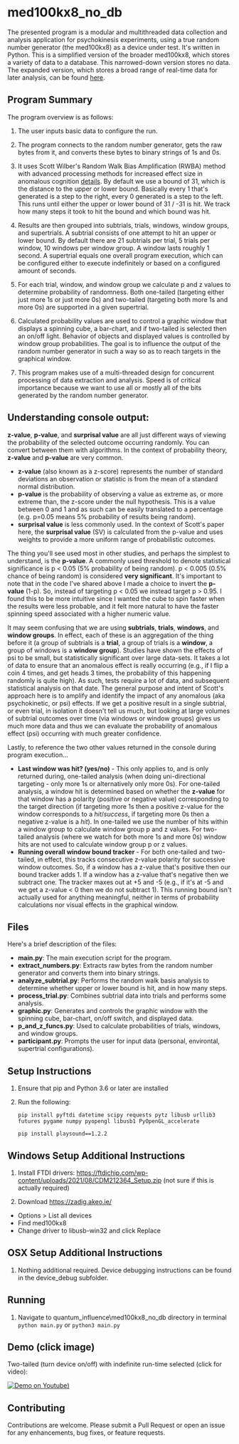 # med100kx8_no_db
The presented program is a modular and multithreaded data collection and analysis application for psychokinesis experiments, using a true random number generator (the med100kx8) as a device under test. It's written in Python. This is a simplified version of the broader med100kx8, which stores a variety of data to a database. This narrowed-down version stores no data. The expanded version, which stores a broad range of real-time data for later analysis, can be found [here](https://github.com/danosb/quantum_influence/tree/main/med100kx8).


## Program Summary

The program overview is as follows:

1. The user inputs basic data to configure the run.

1. The program connects to the random number generator, gets the raw bytes from it, and converts these bytes to binary strings of 1s and 0s.

1. It uses Scott Wilber's Random Walk Bias Amplification (RWBA) method with advanced processing methods for increased effect size in anomalous cognition [details](https://drive.google.com/file/d/1rP7Ee35K0kbQ3zXCcZvnj3d5WqmROTT_/view). By default we use a bound of 31, which is the distance to the upper or lower bound. Basically every 1 that's generated is a step to the right, every 0 generated is a step to the left. This runs until either the upper or lower bound of 31 / -31 is hit. We track how many steps it took to hit the bound and which bound was hit.

1. Results are then grouped into subtrials, trials, windows, window groups, and supertrials. A subtrial consists of one attempt to hit an upper or lower bound. By default there are 21 subtrials per trial, 5 trials per window, 10 windows per window group. A window lasts roughly 1 second. A supertrial equals one overall program execution, which can be configured either to execute indefinitely or based on a configured amount of seconds.

1. For each trial, window, and window group we calculate p and z values to determine probability of randomness. Both one-tailed (targeting either just more 1s or just more 0s) and two-tailed (targeting both more 1s and more 0s) are supported in a given supertrial. 

1. Calculated probability values are used to control a graphic window that displays a spinning cube, a bar-chart, and if two-tailed is selected then an on/off light. Behavior of objects and displayed values is controlled by window group probabilities. The goal is to influence the output of the random number generator in such a way so as to reach targets in the graphical window. 

1. This program makes use of a multi-threaded design for concurrent processing of data extraction and analysis. Speed is of critical importance because we want to use all or mostly all of the bits generated by the random number generator.

## Understanding console output:

**z-value**, **p-value**, and **surprisal value** are all just different ways of viewing the probability of the selected outcome occurring randomly. You can convert between them with algorithms. In the context of probability theory, **z-value** and **p-value** are very common. 
- **z-value** (also known as a z-score) represents the number of standard deviations an observation or statistic is from the mean of a standard normal distribution. 
- **p-value** is the probability of observing a value as extreme as, or more extreme than, the z-score under the null hypothesis. This is a value between 0 and 1 and as such can be easily translated to a percentage (e.g. p=0.05 means 5% probability of results being random).
- **surprisal value** is less commonly used. In the context of Scott's paper here, the **surprisal value** (SV) is calculated from the p-value and uses weights to provide a more uniform range of probabilistic outcomes.

The thing you'll see used most in other studies, and perhaps the simplest to understand, is the **p-value**. A commonly used threshold to denote statistical significance is p < 0.05 (5% probability of being random). p < 0.005 (0.5% chance of being random) is considered **very significant**. It's important to note that in the code I've shared above I made a choice to invert the **p-value** (1-p). So, instead of targeting p < 0.05 we instead target p > 0.95. I found this to be more intuitive since I wanted the cube to spin faster when the results were less probable, and it felt more natural to have the faster spinning speed associated with a higher numeric value.

It may seem confusing that we are using **subtrials**, **trials**, **windows**, and **window groups**. In effect, each of these is an aggregation of the thing before it (a group of subtrials is a **trial**, a group of trials is a **window**, a group of windows is a **window group**). Studies have shown the effects of psi to be small, but statistically significant over large data-sets. It takes a lot of data to ensure that an anomalous effect is really occurring (e.g., if I flip a coin 4 times, and get heads 3 times, the probability of this happening randomly is quite high). As such, tests require a lot of data, and subsequent statistical analysis on that date. The general purpose and intent of Scott's approach here is to amplify and identify the impact of any anomalous (aka psychokinetic, or psi) effects. If we get a positive result in a single subtrial, or even trial, in isolation it doesn't tell us much, but looking at large volumes of subtrial outcomes over time (via windows or window groups) gives us much more data and thus we can evaluate the probability of anomalous effect (psi) occurring with much greater confidence.

Lastly, to reference the two other values returned in the console during program execution...
- **Last window was hit? (yes/no)** - This only applies to, and is only returned during, one-tailed analysis (when doing uni-directional targeting - only more 1s or alternatively only more 0s). For one-tailed analysis, a window hit is determined based on whether the **z-value** for that window has a polarity (positive or negative value) corresponding to the target direction (if targeting more 1s then a positive z-value for the window corresponds to a *hit*/*success*, if targeting more 0s then a negative z-value is a *hit*). In one-tailed we use the number of hits within a window group to calculate window group p and z values. For two-tailed analysis (where we watch for both more 1s and more 0s) window hits are not used to calculate window group p or z values. 
- **Running overall window bound tracker** - For both one-tailed and two-tailed, in effect, this tracks consecutive z-value polarity for successive window outcomes. So, if a window has a z-value that's positive then our bound tracker adds 1. If a window has a z-value that's negative then we subtract one. The tracker maxes out at +5 and -5 (e.g., if it's at -5 and we get a z-value < 0 then we do not subtract 1). This running bound isn't actually used for anything meaningful, neither in terms of probability calculations nor visual effects in the graphical window.


## Files

Here's a brief description of the files:

* **main.py**: The main execution script for the program. 
* **extract_numbers.py**: Extracts raw bytes from the random number generator and converts them into binary strings.
* **analyze_subtrial.py**: Performs the random walk basis analysis to determine whether upper or lower bound is hit, and in how many steps.
* **process_trial.py**: Combines subtrial data into trials and performs some analysis.
* **graphic.py**: Generates and controls the graphic window with the spinning cube, bar-chart, on/off switch, and displayed data.
* **p_and_z_funcs.py**: Used to calculate probabilities of trials, windows, and window groups.
* **participant.py**: Prompts the user for input data (personal, environtal, supertrial configurations).

## Setup Instructions

1. Ensure that pip and Python 3.6 or later are installed
1. Run the following:
   
    ```pip install pyftdi datetime scipy requests pytz libusb urllib3 futures pygame numpy pyopengl libusb1 PyOpenGL_accelerate```
   
    ```pip install playsound==1.2.2```
   
## Windows Setup Additional Instructions

1. Install FTDI drivers: https://ftdichip.com/wp-content/uploads/2021/08/CDM212364_Setup.zip (not sure if this is actually required)

2. Download https://zadig.akeo.ie/
- Options > List all devices
- Find med100kx8
- Change driver to libusb-win32 and click Replace


## OSX Setup Additional Instructions

1. Nothing additional required. Device debugging instructions can be found in the device_debug subfolder.


## Running

1. Navigate to quantum_influence\med100kx8_no_db directory in terminal
```python main.py```
or 
```python3 main.py```


## Demo (click image)

Two-tailed (turn device on/off) with indefinite run-time selected (click for video):

[![Demo on Youtube](https://i.ibb.co/h8dbbnC/ss.png))](https://youtu.be/wIXsSdyPN0Y)


## Contributing
Contributions are welcome. Please submit a Pull Request or open an issue for any enhancements, bug fixes, or feature requests.
